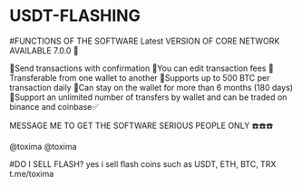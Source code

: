 # USDT-FLASHING

#FUNCTIONS OF THE SOFTWARE
Latest VERSION OF CORE NETWORK AVAILABLE 
7.0.0 🥵

📌Send transactions with confirmation
📌You can edit transaction fees
📌Transferable from one wallet to another
📌Supports up to 500 BTC per transaction daily 
📌Can stay on the wallet for more than 6 months (180 days)
📌Support an unlimited number of transfers by wallet and can be traded on binance and coinbase✅

MESSAGE ME TO GET THE SOFTWARE 
SERIOUS PEOPLE ONLY ☎️☎️☎️

@toxima @toxima

#DO I SELL FLASH?
yes i sell flash coins such as USDT, ETH, BTC, TRX
t.me/toxima

